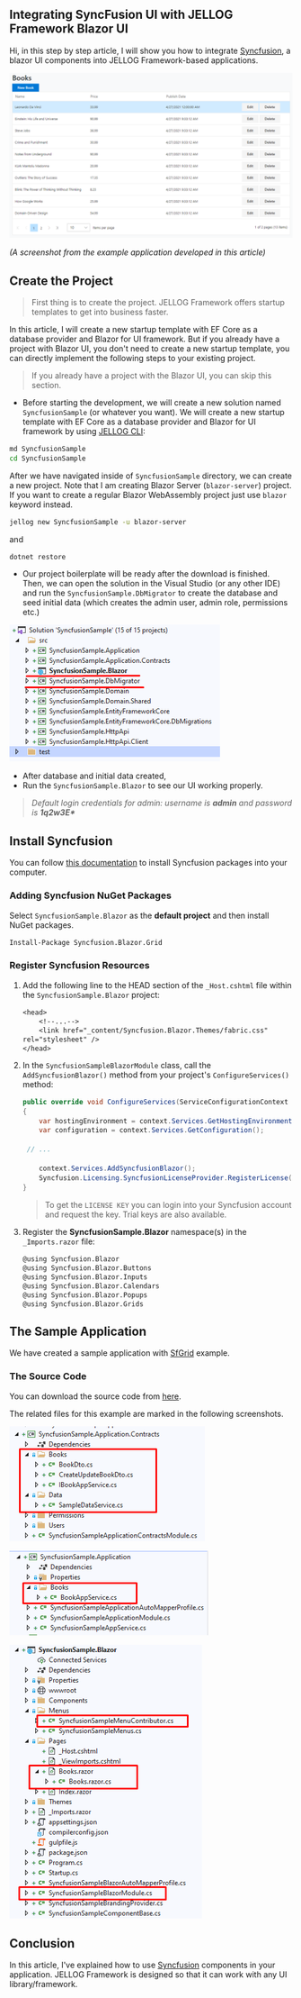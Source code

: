 ## Integrating SyncFusion UI with JELLOG Framework Blazor UI

Hi, in this step by step article, I will show you how to integrate [Syncfusion](https://www.syncfusion.com/blazor-components), a blazor UI components into JELLOG Framework-based applications.

![example-result](example-result.png)

*(A screenshot from the example application developed in this article)*

## Create the Project

> First thing is to create the project. JELLOG Framework offers startup templates to get into business faster.

In this article, I will create a new startup template with EF Core as a database provider and Blazor for UI framework. But if you already have a project with Blazor UI, you don't need to create a new startup template, you can directly implement the following steps to your existing project.

> If you already have a project with the Blazor UI, you can skip this section.

* Before starting the development, we will create a new solution named `SyncfusionSample` (or whatever you want). We will create a new startup template with EF Core as a database provider and Blazor for UI framework by using [JELLOG CLI](https://docs.jellog.io/en/jellog/latest/CLI):

````bash
md SyncfusionSample
cd SyncfusionSample
````

After we have navigated inside of `SyncfusionSample` directory, we can create a new project. Note that I am creating Blazor Server (`blazor-server`) project. If you want to create a regular Blazor WebAssembly project just use `blazor` keyword instead.

````bash
jellog new SyncfusionSample -u blazor-server
````

and

````bash
dotnet restore
````

* Our project boilerplate will be ready after the download is finished. Then, we can open the solution in the Visual Studio (or any other IDE) and run the `SyncfusionSample.DbMigrator` to create the database and seed initial data (which creates the admin user, admin role, permissions etc.)

![initial-project](initial-project.png)

* After database and initial data created,
* Run the `SyncfusionSample.Blazor` to see our UI working properly.

> _Default login credentials for admin: username is **admin** and password is **1q2w3E\***_

## Install Syncfusion

You can follow [this documentation](https://blazor.syncfusion.com/documentation/getting-started/blazor-server-side-visual-studio-2019/) to install Syncfusion packages into your computer.

### Adding Syncfusion NuGet Packages

Select `SyncfusionSample.Blazor` as the **default project** and then install NuGet packages.

```bash
Install-Package Syncfusion.Blazor.Grid
```

### Register Syncfusion Resources

1. Add the following line to the HEAD section of the `_Host.cshtml` file within the `SyncfusionSample.Blazor` project:

   ```Razor
   <head>
       <!--...-->
       <link href="_content/Syncfusion.Blazor.Themes/fabric.css" rel="stylesheet" />
   </head>
   ```

2. In the `SyncfusionSampleBlazorModule` class, call the `AddSyncfusionBlazor()` method from your project's `ConfigureServices()` method:

   ```csharp
   public override void ConfigureServices(ServiceConfigurationContext context)
   {
       var hostingEnvironment = context.Services.GetHostingEnvironment();
       var configuration = context.Services.GetConfiguration();

   	// ...

       context.Services.AddSyncfusionBlazor();
       Syncfusion.Licensing.SyncfusionLicenseProvider.RegisterLicense("YOUR LICENSE KEY");
   }
   ```

   > To get the `LICENSE KEY` you can login into your Syncfusion account and request the key. Trial keys are also available.

3. Register the **SyncfusionSample.Blazor** namespace(s) in the `_Imports.razor` file:

   ```Razor
   @using Syncfusion.Blazor
   @using Syncfusion.Blazor.Buttons
   @using Syncfusion.Blazor.Inputs
   @using Syncfusion.Blazor.Calendars
   @using Syncfusion.Blazor.Popups
   @using Syncfusion.Blazor.Grids
   ```

## The Sample Application

We have created a sample application with [SfGrid](https://blazor.syncfusion.com/documentation/datagrid/getting-started/) example.

### The Source Code

You can download the source code from [here](https://github.com/jellogframework/jellog-samples/tree/master/SyncfusionSample).

The related files for this example are marked in the following screenshots.

![table-app-contract](table-app-contract.png)

![table-application](table-application.png)

![table-web](table-web.png)

## Conclusion

In this article, I've explained how to use [Syncfusion](https://www.syncfusion.com/blazor-components) components in your application. JELLOG Framework is designed so that it can work with any UI library/framework.
